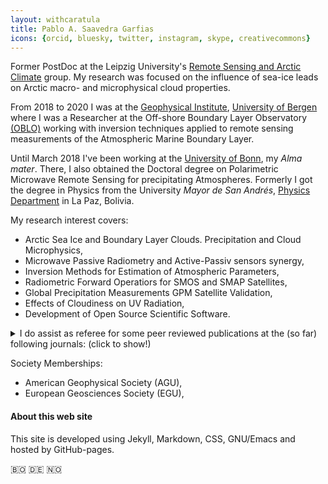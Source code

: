 ```yaml
---
layout: withcaratula 
title: Pablo A. Saavedra Garfias
icons: {orcid, bluesky, twitter, instagram, skype, creativecommons}
---
```



<!-- a href="https://orcid.org/0000-0002-4596-946X" target="orcid.widget" rel="noopener noreferrer" style="vertical-align:top;"><img src="https://orcid.org/sites/default/files/images/orcid_16x16.png" style="width:1.4em;margin-right:.5em;" alt="ORCID iD icon">orcid.org/0000-0002-4596-946X</a -->
<p>
Former PostDoc at the Leipzig University's  <a href="https://www.physgeo.uni-leipzig.de/en/institute-for-meteorology/research/workinggroupremotesensingandarcticclimatesystem/" title="Remote Sensing AG">Remote Sensing and Arctic Climate</a> group. My research was focused on the influence of sea-ice leads on Arctic macro- and microphysical cloud properties.
</p>
<p>
From 2018 to 2020 I was at the <a href="https://www.uib.no/gfi" title="Geofysisk Institutt (GFI)">Geophysical Institute</a>, <a href="https://uib.no" title="Universitetet i Bergen (UiB)">University of Bergen</a> where I was a Researcher at the Off-shore Boundary Layer Observatory <a href="https://oblo.w.uib.no/" title="Off-shore Boundary Layer Observatory">(OBLO)</a> working with inversion techniques applied to remote sensing measurements of the Atmospheric Marine Boundary Layer.
</p>
<p>
Until March 2018 I've been working at the <a title="Alma Mater" href="https://uni-bonn.de">University of Bonn</a>, my <em>Alma mater</em>. There, I also obtained the Doctoral degree on Polarimetric Microwave Remote Sensing for precipitating Atmospheres. Formerly I got the degree in Physics from the University <em>Mayor de San Andrés</em>, <a title="Alma Mater Fisica" href="http://www.fiumsa.edu.bo">Physics Department</a> in La Paz, Bolivia.<br/>
</p>

<p> My research interest covers:
<ul>
  <li> Arctic Sea Ice and Boundary Layer Clouds. Precipitation and Cloud Microphysics,</li>
  <li> Microwave Passive Radiometry and Active-Passiv sensors synergy,</li>
  <li> Inversion Methods for Estimation of Atmospheric Parameters,</li>
  <li> Radiometric Forward Operatiors for SMOS and SMAP Satellites,</li>
  <li> Global Precipitation Measurements GPM Satellite Validation,</li>
  <li> Effects of Cloudiness on UV Radiation,</li>
  <li> Development of Open Source Scientific Software.</li>
</ul>
</p>

<!-- <p>I do assist as referee for some peer reviewed publications at the (so far) following journals:</p> -->
<details>
  <summary>I do assist as referee for some peer reviewed publications at the (so far) following journals: (click to show!)</summary>
<ul>
  <li> Journal of Geophysical Research JGR (Atmospheres),</li>
  <li> IEEE Geo-sciences Remote Sensing Letters,</li>
  <li> Journal of Atmospheric and Ocean Technology JAOT,</li>
  <li> Journal of Open Research Software JORS.</li>
</ul>
  </details>
<p>Society Memberships:</p>
<ul>
  <li> American Geophysical Society (AGU),</li>
  <li> European Geosciences Society (EGU),</li>
  <!-- <li> Norwegian Physical Society, </li>
  <li> Deutsche Physikalishe Geselshaft (DFG),</li>
  -->
</ul>
<!-- <p>
PS. <em>I'm still trying to keep my old websites in the following links:
<a title="portafolio" href="{{'portfolio.html' | relative_url}}">Portfolio</a>,
<a title="2010-2017 MIUB website" href="{{site.PDFmiub}}" target="\_blank">(2010-2016 website)</a>, and
<a title="2005-2009 was at Yahoo-pages" href="http://www2.meteo.uni-bonn.de/admirari" target="\_blank">(2005-2009 website)</a>
</em> 
<br/>
</p>
-->
<h4> About this web site </h4>
This site is developed using Jekyll, Markdown, CSS, GNU/Emacs and hosted by GitHub-pages.

  🇧🇴 🇩🇪 🇳🇴

 <!-- Getting a lot of knowledge and inspiration from several sites and developers, mainly:<br/> -->
 <!-- Additional to my current work, I'm still keeping a work at the development of SMOS/SMAP synthetic measurements for data assimilation studies, as well as the GPM ground validation of satellite-based precipitation parameters.<br/> -->
<!-- I'm an enthusiast for experimental work with scientific instrumentation in the Lab or field experiments with all types of instrumentation but experienced mainly working with radiometers, radars and Lidars.<br/>
<!-- www.svgrepo.com </p>
<!--  <ul>    <li><a title="W3school" href="http://www.w3schools.com">W3 School</a>,</li>    <li><a title="Liquid doc" href="https://shopify.github.io/liquid">Liquid Language</a>,</li>    <li><a title="CodePen" href="https://codepen.io">Code PEN</a>,</li>   <li><a title="Cool Icons" href="https://simpleicons.org/">Cool SVG Icons</a>,</li>   <li><a title="Cool Emojis" href="https://emojipedia.org/flag-for-norway//">Emojipedia Flags</a>,</li>   <li><a title="Dhanish guy" href="http://www.dhanishgajjar.com">Dhanish</a>,</li>   <li><a title="Stack Overfow" href="http://www.stakoverflow.com">Stack Overflow</a>,</li>   <li>...and many others.</li>  </ul> -->
